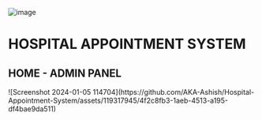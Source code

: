 ![image](https://github.com/AKA-Ashish/Hospital-Appointment-System/assets/119317945/afce53ff-696c-433f-ba77-74c7b423442d)
<h1>HOSPITAL APPOINTMENT SYSTEM</h1>

<h2>HOME - ADMIN PANEL</h2>
![Screenshot 2024-01-05 114704](https://github.com/AKA-Ashish/Hospital-Appointment-System/assets/119317945/4f2c8fb3-1aeb-4513-a195-df4bae9da511)
